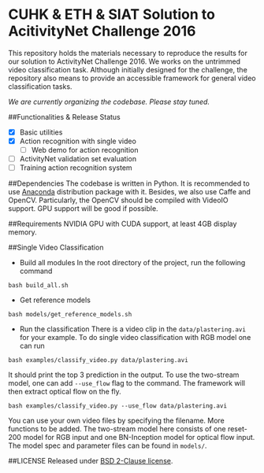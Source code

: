 # CUHK & ETH & SIAT Solution to AcitivityNet Challenge 2016 

This repository holds the materials necessary to reproduce the results for our solution to ActivityNet Challenge 2016. 
We works on the untrimmed video classification task. 
Although initially designed for the challenge, the repository also means to provide an accessible framework for general video classification tasks.

*We are currently organizing the codebase. Please stay tuned.*

##Functionalities & Release Status

- [x] Basic utilities
- [x] Action recognition with single video
    * [ ] Web demo for action recognition
- [ ] ActivityNet validation set evaluation
- [ ] Training action recognition system

##Dependencies
The codebase is written in Python. It is recommended to use [Anaconda][anaconda] distribution package with it.
Besides, we also use Caffe and OpenCV. 
Particularly, the OpenCV should be compiled with VideoIO support. GPU support will be good if possible.

##Requirements
NVIDIA GPU with CUDA support, at least 4GB display memory.

##Single Video Classification
- Build all modules
In the root directory of the project, run the following command
```
bash build_all.sh
```
- Get reference models
```
bash models/get_reference_models.sh
```
- Run the classification
There is a video clip in the `data/plastering.avi` for your example.
To do single video classification with RGB model one can run
```
bash examples/classify_video.py data/plastering.avi
```
It should print the top 3 prediction in the output.
To use the two-stream model, one can add `--use_flow` flag to the command. The framework will then extract optical flow on the fly.
```
bash examples/classify_video.py --use_flow data/plastering.avi
```
You can use your own video files by specifying the filename. More functions to be added.
The two-stream model here consists of one reset-200 model for RGB input and one BN-Inception model for optical flow input.
The model spec and parameter files can be found in `models/`.

##LICENSE
Released under [BSD 2-Clause license][license].


[anaconda]:https://www.continuum.io/downloads
[license]:https://github.com/yjxiong/anet16-cuhk/blob/master/LICENSE